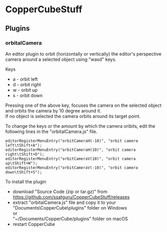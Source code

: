 # CopperCubeStuff

## Plugins
### orbitalCamera  
An editor plugin to orbit (horizontally or vertically) the editor's perspective camera around a selected object using "wasd" keys.  
  
Keys  
- a - orbit left  
- d - orbit right  
- w - orbit up  
- s - orbit down  

Pressing one of the above key, focuses the camera on the selected object and orbits the camera by 10 degree around it.  
If no object is selected  the camera orbits around its target point.  
  
To change the keys or the amount by which the camera oribits, edit the following lines in the "orbitalCamera.js" file.  
  
    editorRegisterMenuEntry("orbitCameraH(-10)", "orbit camera left\tShift+A");  
    editorRegisterMenuEntry("orbitCameraH(10)", "orbit camera right\tShift+D");  
    editorRegisterMenuEntry("orbitCameraV(10)", "orbit camera up\tShift+W");  
    editorRegisterMenuEntry("orbitCameraV(-10)", "orbit camera down\tShift+S");  

To install the plugin 
- download "Source Code (zip or tar.gz)" from https://github.com/ssatguru/CopperCubeStuff/releases
- extract "orbitalCamera.js" file and copy it to your
   "Documents\CopperCube\plugins" folder on Windows  
   or  
   "~/Documents/CopperCube/plugins" folder on macOS 
- restart CopperCube



